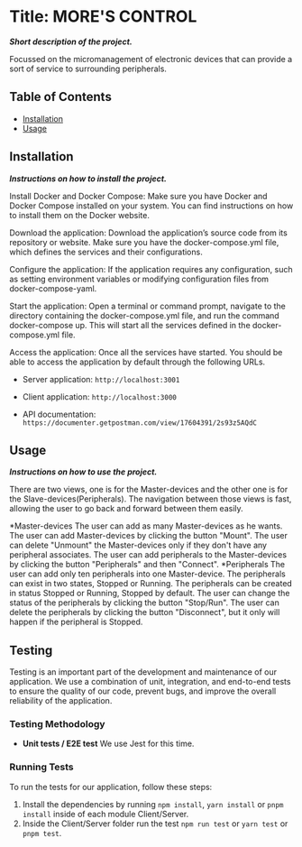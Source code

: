 # Title: MORE'S CONTROL

***Short description of the project.***

Focussed on the micromanagement of electronic devices that can provide a sort of service to surrounding peripherals.

## Table of Contents

- [Installation](#installation)
- [Usage](#usage)

## Installation

***Instructions on how to install the project.***

Install Docker and Docker Compose: Make sure you have Docker and Docker Compose installed on your system. You can find instructions on how to install them on the Docker website.

Download the application: Download the application’s source code from its repository or website. Make sure you have the docker-compose.yml file, which defines the services and their configurations.

Configure the application: If the application requires any configuration, such as setting environment variables or modifying configuration files from docker-compose-yaml.

Start the application: Open a terminal or command prompt, navigate to the directory containing the docker-compose.yml file, and run the command docker-compose up. This will start all the services defined in the docker-compose.yml file.

Access the application: Once all the services have started. You should be able to access the application by default through the following URLs.

- Server application: `http://localhost:3001`

- Client application: `http://localhost:3000`

- API documentation: `https://documenter.getpostman.com/view/17604391/2s93z5AQdC`

## Usage

***Instructions on how to use the project.***

There are two views, one is for the Master-devices and the other one is for the Slave-devices(Peripherals).
  The navigation between those views is fast, allowing the user to go back and forward between them easily.

*Master-devices
  The user can add as many Master-devices as he wants.
  The user can add Master-devices by clicking the button "Mount".
  The user can delete "Unmount" the Master-devices only if they don't have any peripheral associates.
  The user can add peripherals to the Master-devices by clicking the button "Peripherals" and then "Connect".
*Peripherals
  The user can add only ten peripherals into one Master-device.
  The peripherals can exist in two states, Stopped or Running.
  The peripherals can be created in status Stopped or Running, Stopped by default.
  The user can change the status of the peripherals by clicking the button "Stop/Run".
  The user can delete the peripherals by clicking the button "Disconnect", but it only will happen if the peripheral is Stopped.

## Testing

Testing is an important part of the development and maintenance of our application. We use a combination of unit, integration, and end-to-end tests to ensure the quality of our code, prevent bugs, and improve the overall reliability of the application.

### Testing Methodology

- **Unit tests / E2E test** We use Jest for this time.

### Running Tests

To run the tests for our application, follow these steps:

1. Install the dependencies by running `npm install`, `yarn install` or `pnpm install` inside of each module Client/Server.
2. Inside the Client/Server folder run the test `npm run test` or `yarn test` or `pnpm test`.
